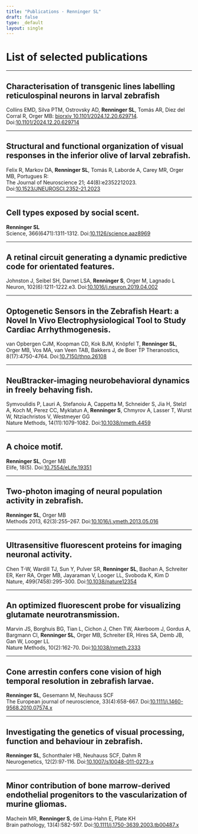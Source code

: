 ```yaml
---
title: "Publications · Renninger SL"
draft: false
type: _default
layout: single
---
```


# List of selected publications

---

## Characterisation of transgenic lines labelling reticulospinal neurons in larval zebrafish
Collins EMD, Silva PTM, Ostrovsky AD, __Renninger SL__, Tomás AR, Diez del Corral R, Orger MB:
[biorxiv 10.1101/2024.12.20.629714](https://www.biorxiv.org/content/10.1101/2024.12.20.629714v1). Doi:[10.1101/2024.12.20.629714](https://doi.org/10.1101/2024.12.20.629714)

---

## Structural and functional organization of visual responses in the inferior olive of larval zebrafish.
Felix R, Markov DA, __Renninger SL__, Tomás R, Laborde A, Carey MR, Orger MB, Portugues R:  
The Journal of Neuroscience 21; 44(8):e2352212023. Doi:[10.1523/JNEUROSCI.2352-21.2023](https://doi.org/10.1523/JNEUROSCI.2352-21.2023)

---

## Cell types exposed by social scent.
__Renninger SL__  
Science, 366(6471):1311-1312. Doi:[10.1126/science.aaz8969](https://doi.org/10.1126/science.aaz8969)

---

## A retinal circuit generating a dynamic predictive code for orientated features.
Johnston J, Seibel SH, Darnet LSA, __Renninger S__, Orger M, Lagnado L  
Neuron, 102(6):1211-1222.e3. Doi:[10.1016/j.neuron.2019.04.002](https://doi.org/10.1016/j.neuron.2019.04.002)

---

## Optogenetic Sensors in the Zebrafish Heart: a Novel In Vivo Electrophysiological Tool to Study Cardiac Arrhythmogenesis.
van Opbergen CJM, Koopman CD, Kok BJM, Knöpfel T, __Renninger SL__, Orger MB, Vos MA, van Veen TAB, Bakkers J, de Boer TP Theranostics, 8(17):4750-4764. Doi:[10.7150/thno.26108](https://doi.org/10.7150/thno.26108)  

---

## NeuBtracker-imaging neurobehavioral dynamics in freely behaving fish.
Symvoulidis P, Lauri A, Stefanoiu A, Cappetta M, Schneider S, Jia H, Stelzl A, Koch M, Perez CC, Myklatun A, __Renninger S__, Chmyrov A, Lasser T, Wurst W, Ntziachristos V, Westmeyer GG  
Nature Methods, 14(11):1079-1082. Doi:[10.1038/nmeth.4459](https://doi.org/10.1038/nmeth.4459)

---

## A choice motif.
__Renninger SL__, Orger MB  
Elife, 18(5). Doi:[10.7554/eLife.19351](https://doi.org/10.7554/eLife.19351)

---

## Two-photon imaging of neural population activity in zebrafish.
__Renninger SL__, Orger MB  
Methods 2013, 62(3):255–267. Doi:[10.1016/j.ymeth.2013.05.016](https://doi.org/10.1016/j.ymeth.2013.05.016)

---

## Ultrasensitive fluorescent proteins for imaging neuronal activity.
Chen T-W, Wardill TJ, Sun Y, Pulver SR, __Renninger SL__, Baohan A, Schreiter ER, Kerr RA, Orger MB, Jayaraman V, Looger LL, Svoboda K, Kim D  
Nature, 499(7458):295–300. Doi:[10.1038/nature12354](https://doi.org/10.1038/nature12354)

---

## An optimized fluorescent probe for visualizing glutamate neurotransmission.
Marvin JS, Borghuis BG, Tian L, Cichon J, Chen TW, Akerboom J, Gordus A, Bargmann CI, __Renninger SL__, Orger MB, Schreiter ER, Hires SA, Demb JB, Gan W, Looger LL  
Nature Methods, 10(2):162-70. Doi:[10.1038/nmeth.2333](https://doi.org/10.1038/nmeth.2333)

---

## Cone arrestin confers cone vision of high temporal resolution in zebrafish larvae.
__Renninger SL__, Gesemann M, Neuhauss SCF  
The European journal of neuroscience, 33(4):658-667. Doi:[10.1111/j.1460-9568.2010.07574.x](https://doi.org/10.1111/j.1460-9568.2010.07574.x)

---

## Investigating the genetics of visual processing, function and behaviour in zebrafish.
__Renninger SL__, Schonthaler HB, Neuhauss SCF, Dahm R  
Neurogenetics, 12(2):97-116. Doi:[10.1007/s10048-011-0273-x](https://doi.org/10.1007/s10048-011-0273-x)

---

## Minor contribution of bone marrow-derived endothelial progenitors to the vascularization of murine gliomas.
Machein MR, __Renninger S__, de Lima-Hahn E, Plate KH  
Brain pathology, 13(4):582-597. Doi:[10.1111/j.1750-3639.2003.tb00487.x](https://doi.org/10.1111/j.1750-3639.2003.tb00487.x)